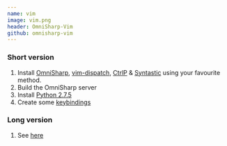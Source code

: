 ```yaml
---
name: vim
image: vim.png
header: OmniSharp-Vim 
github: omnisharp-vim 
---
```


### Short version
1. Install [OmniSharp](https://github.com/OmniSharp/Omnisharp), [vim-dispatch](https://github.com/tpope/vim-dispatch), [CtrlP](https://github.com/kien/ctrlp.vim) & [Syntastic](https://github.com/scrooloose/syntastic) using your favourite method.
1. Build the OmniSharp server
1. Install [Python 2.7.5](http://www.python.org/download/releases/2.7.5/)
1. Create some [keybindings](https://github.com/OmniSharp/Omnisharp#configuration)

### Long version
1. See [here](https://github.com/OmniSharp/Omnisharp)
